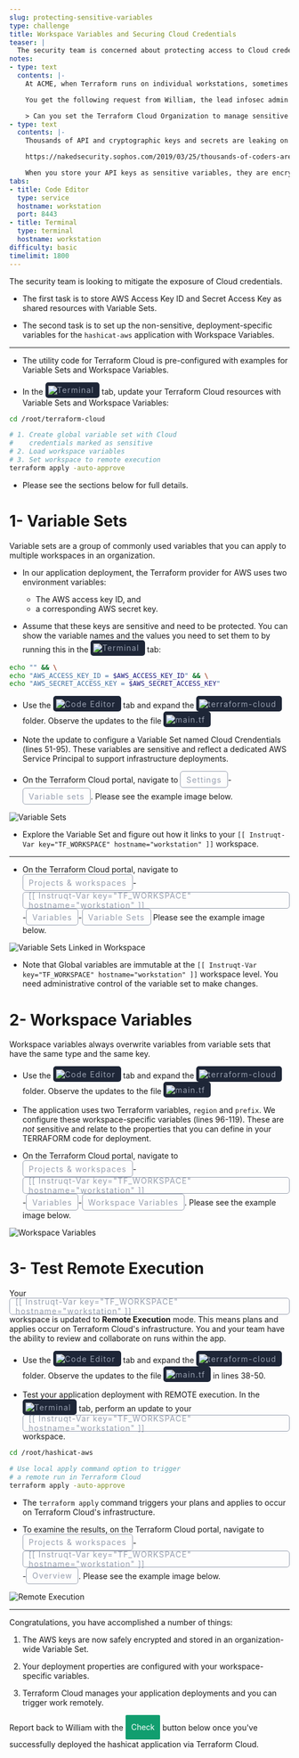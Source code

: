 ```yaml
---
slug: protecting-sensitive-variables
type: challenge
title: Workspace Variables and Securing Cloud Credentials
teaser: |
  The security team is concerned about protecting access to Cloud credentials. Create global variable sets, deployment variables and store them securely in Terraform Cloud.
notes:
- type: text
  contents: |-
    At ACME, when Terraform runs on individual workstations, sometimes application updates deploy to the wrong region and deployment tests fail. Operators use their local Cloud region when trying to push a new version to prod and use their own Cloud credentials. Occasionally, personal Cloud credentials are accidentally pushed to a public code repository.

    You get the following request from William, the lead infosec admin at ACME:

    > Can you set the Terraform Cloud Organization to manage sensitive Cloud Principal credentials? Once that is done, we can rotate those items regularly, and we can remove any hard-coded Cloud credentials from our deployments.
- type: text
  contents: |-
    Thousands of API and cryptographic keys and secrets are leaking on GitHub every day!

    https://nakedsecurity.sophos.com/2019/03/25/thousands-of-coders-are-leaving-their-crown-jewels-exposed-on-github/

    When you store your API keys as sensitive variables, they are encrypted and stored in the Terraform Cloud platform. These keys are only decrypted in trusted, secure containers that run Terraform commands.
tabs:
- title: Code Editor
  type: service
  hostname: workstation
  port: 8443
- title: Terminal
  type: terminal
  hostname: workstation
difficulty: basic
timelimit: 1800
---
```

<style>
  v {
    display: inline-flex;
    color: white;
    background-color: rgb(17, 158, 111);
    align-items: center;
    justify-content: center;
    font-size: 14px;
    padding: 10px;
    border-radius: 2px;
    height: 24px;
  }

  r {
    display: inline-flex;
    color: white;
    background-color: #c73445;
    align-items: center;
    justify-content: center;
    font-size: 14px;
    padding: 10px;
    border-radius: 2px;
    height: 24px;
  }

  m {
    display: inline-flex;
    color: white;
    background-color: #584ED5;
    align-items: center;
    justify-content: center;
    font-size: 14px;
    padding: 10px;
    border-radius: 2px;
    height: 24px;
  }

  x {
    display: inline-flex;
    border-radius: 5px;
    border: 1px solid rgba(151,159,175,1);
    /* background-color: rgba(151,159,175,1); */
    /* background-color: rgba(30,38,55,1); */
    color: rgba(151,159,175,1);
    padding: 2px 10px 2px 10px;
    font-size: 14px;
    letter-spacing: 1.2px;
    align-items: center;
    justify-content: center;
    height: 24px;
  }

  t {
    display: inline-flex;
    border-radius: 5px;
    background-color: rgba(30,38,55,1);
    color: rgba(151,159,175,1);
    padding: 2px 10px 2px 5px;
    font-size: 14px;
    letter-spacing: 1.2px;
    align-items: center;
    justify-content: center;
    height: 24px;
    align-items: center;
  }

  t > a img {
    display: inline-block;
  }
</style>

The security team is looking to mitigate the exposure of Cloud credentials.

- The first task is to store AWS Access Key ID and Secret Access Key as shared resources with Variable Sets.

- The second task is to set up the non-sensitive, deployment-specific variables for the `hashicat-aws` application with Workspace Variables.

---
- The utility code for Terraform Cloud is pre-configured with examples for Variable Sets and Workspace Variables.

- In the <t><img src="../assets/shell.png"/>Terminal</t> tab, update your Terraform Cloud resources with Variable Sets and Workspace Variables:

```bash
cd /root/terraform-cloud

# 1. Create global variable set with Cloud
#    credentials marked as sensitive
# 2. Load workspace variables
# 3. Set workspace to remote execution
terraform apply -auto-approve


```
- Please see the sections below for full details.

1- Variable Sets
===
Variable sets are a group of commonly used variables that you can apply to multiple workspaces in an organization.

- In our application deployment, the Terraform provider for AWS uses two environment variables:

  - The AWS access key ID, and
  - a corresponding AWS secret key.

- Assume that these keys are sensitive and need to be protected. You can show the variable names and the values you need to set them to by running this in the <t><img src="../assets/shell.png"/>Terminal</t> tab:

```bash
echo "" && \
echo "AWS_ACCESS_KEY_ID = $AWS_ACCESS_KEY_ID" && \
echo "AWS_SECRET_ACCESS_KEY = $AWS_SECRET_ACCESS_KEY"


```

- Use the <t><img src="../assets/web.png"/>Code Editor</t> tab and expand the <t><img src="../assets/folder.png"/>terraform-cloud</t> folder. Observe the updates to the file <t><img src="../assets/tf-icon.png"/>main.tf</t>

- Note the update to configure a Variable Set named Cloud Crendentials (lines 51-95). These variables are sensitive and reflect a dedicated AWS Service Principal to support infrastructure deployments.

- On the Terraform Cloud portal, navigate to <x>Settings</x>-<x>Variable sets</x>. Please see the example image below.

![Variable Sets](../assets/variable_sets.png)

- Explore the Variable Set and figure out how it links to your `[[ Instruqt-Var key="TF_WORKSPACE" hostname="workstation" ]]` workspace.

---

- On the Terraform Cloud portal, navigate to <x>Projects & workspaces</x>-<x>[[ Instruqt-Var key="TF_WORKSPACE" hostname="workstation" ]]</x>-<x>Variables</x>-<x>Variable Sets</x> Please see the example image below.

![Variable Sets Linked in Workspace](../assets/variable_sets_link.png)

- Note that Global variables are immutable at the `[[ Instruqt-Var key="TF_WORKSPACE" hostname="workstation" ]]` workspace level. You need administrative control of the variable set to make changes.

2- Workspace Variables
===
Workspace variables always overwrite variables from variable sets that have the same type and the same key.

- Use the <t><img src="../assets/web.png"/>Code Editor</t> tab and expand the <t><img src="../assets/folder.png"/>terraform-cloud</t> folder. Observe the updates to the file <t><img src="../assets/tf-icon.png"/>main.tf</t>

- The application uses two Terraform variables, `region` and `prefix`. We configure these workspace-specific variables (lines 96-119). These are _not_ sensitive and relate to the properties that you can define in your TERRAFORM code for deployment.

- On the Terraform Cloud portal, navigate to <x>Projects & workspaces</x>-<x>[[ Instruqt-Var key="TF_WORKSPACE" hostname="workstation" ]]</x>-<x>Variables</x>-<x>Workspace Variables</x>. Please see the example image below.

![Workspace Variables](../assets/workspace_variables.png)

3- Test Remote Execution
===
Your <x>[[ Instruqt-Var key="TF_WORKSPACE" hostname="workstation" ]]</x> workspace is updated to **Remote Execution** mode. This means plans and applies occur on Terraform Cloud's infrastructure. You and your team have the ability to review and collaborate on runs within the app.

- Use the <t><img src="../assets/web.png"/>Code Editor</t> tab and expand the <t><img src="../assets/folder.png"/>terraform-cloud</t> folder. Observe the updates to the file <t><img src="../assets/tf-icon.png"/>main.tf</t> in lines 38-50.

- Test your application deployment with REMOTE execution. In the <t><img src="../assets/shell.png"/>Terminal</t> tab, perform an update to your <x>[[ Instruqt-Var key="TF_WORKSPACE" hostname="workstation" ]]</x> workspace.

```bash
cd /root/hashicat-aws

# Use local apply command option to trigger
# a remote run in Terraform Cloud
terraform apply -auto-approve


```

- The `terraform apply` command triggers your plans and applies to occur on Terraform Cloud's infrastructure.

- To examine the results, on the Terraform Cloud portal, navigate to <x>Projects & workspaces</x>-<x>[[ Instruqt-Var key="TF_WORKSPACE" hostname="workstation" ]]</x>-<x>Overview</x>. Please see the example image below.

![Remote Execution](../assets/remote_execution.gif)

---
Congratulations, you have accomplished a number of things:

1. The AWS keys are now safely encrypted and stored in an organization-wide Variable Set.

2. Your deployment properties are configured with your workspace-specific variables.

3. Terraform Cloud manages your application deployments and you can trigger work remotely.

Report back to William with the <v>Check</v> button below once you've successfully deployed the hashicat application via Terraform Cloud.